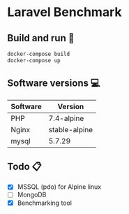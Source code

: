 # Laravel Benchmark

## Build and run :whale2:
```css
docker-compose build
docker-compose up
```
## Software versions :computer:

| Software | Version       |
|----------|---------------|
| PHP      | 7.4-alpine    |
| Nginx    | stable-alpine |
| mysql    | 5.7.29        |

## Todo  :clipboard:

- [X] MSSQL (pdo) for Alpine linux
- [ ] MongoDB
- [X] Benchmarking tool
